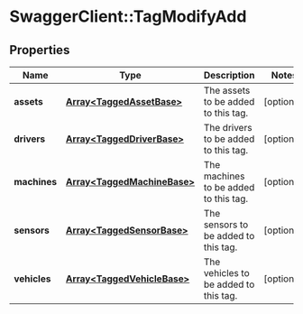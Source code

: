 # SwaggerClient::TagModifyAdd

## Properties
Name | Type | Description | Notes
------------ | ------------- | ------------- | -------------
**assets** | [**Array&lt;TaggedAssetBase&gt;**](TaggedAssetBase.md) | The assets to be added to this tag. | [optional] 
**drivers** | [**Array&lt;TaggedDriverBase&gt;**](TaggedDriverBase.md) | The drivers to be added to this tag. | [optional] 
**machines** | [**Array&lt;TaggedMachineBase&gt;**](TaggedMachineBase.md) | The machines to be added to this tag. | [optional] 
**sensors** | [**Array&lt;TaggedSensorBase&gt;**](TaggedSensorBase.md) | The sensors to be added to this tag. | [optional] 
**vehicles** | [**Array&lt;TaggedVehicleBase&gt;**](TaggedVehicleBase.md) | The vehicles to be added to this tag. | [optional] 


